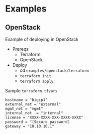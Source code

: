 # Examples

## OpenStack

Example of deploying in OpenStack

- Prereqs
    - Terraform
    - OpenStack
- Deploy
    - cd `examples/openstack/terraform`
    - `terraform init`
    - `terraform apply`

Sample `terraform.tfvars`

```
hostname = "bigip1"
external_net = "external"
mgmt_net = "mgmt"
internal_net  = "internal"
license = "XXXX-XXXX-XXX-XXXX-XXXX"
password = "[Secure password]
gateway = "10.10.10.1"
```